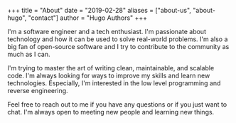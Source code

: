 +++
title = "About"
date = "2019-02-28"
aliases = ["about-us", "about-hugo", "contact"]
author = "Hugo Authors"
+++

I'm a software engineer and a tech enthusiast. I'm passionate about technology and how it can be used to solve real-world problems. I'm also a big fan of open-source software and I try to contribute to the community as much as I can.

I'm trying to master the art of writing clean, maintainable, and scalable code. I'm always looking for ways to improve my skills and learn new technologies. Especially, I'm interested in the low level programming and reverse engineering.

Feel free to reach out to me if you have any questions or if you just want to chat. I'm always open to meeting new people and learning new things.